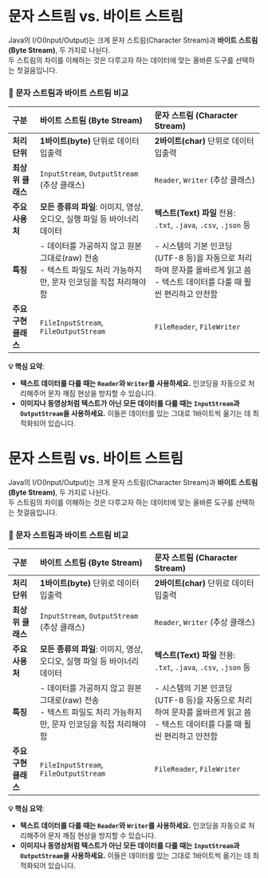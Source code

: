 # 문자 스트림 vs. 바이트 스트림

Java의 I/O(Input/Output)는 크게 문자 스트림(Character Stream)과 **바이트 스트림(Byte Stream)**, 두 가지로 나뉜다.<br> 두 스트림의 차이를 이해하는 것은 다루고자 하는 데이터에 맞는 올바른 도구를 선택하는 첫걸음입니다.

### 🚀 문자 스트림과 바이트 스트림 비교

| 구분                | 바이트 스트림 (Byte Stream)                                  | 문자 스트림 (Character Stream)                                |
| :------------------ | :----------------------------------------------------------- | :---------------------------------------------------------- |
| **처리 단위** | **1바이트(byte)** 단위로 데이터 입출력                       | **2바이트(char)** 단위로 데이터 입출력                        |
| **최상위 클래스** | `InputStream`, `OutputStream` (추상 클래스)                | `Reader`, `Writer` (추상 클래스)                            |
| **주요 사용처** | **모든 종류의 파일**: 이미지, 영상, 오디오, 실행 파일 등 바이너리 데이터 | **텍스트(Text) 파일** 전용: `.txt`, `.java`, `.csv`, `.json` 등 |
| **특징** | - 데이터를 가공하지 않고 원본 그대로(raw) 전송<br>- 텍스트 파일도 처리 가능하지만, 문자 인코딩을 직접 처리해야 함 | - 시스템의 기본 인코딩(UTF-8 등)을 자동으로 처리하여 문자를 올바르게 읽고 씀<br>- 텍스트 데이터를 다룰 때 훨씬 편리하고 안전함 |
| **주요 구현 클래스** | `FileInputStream`, `FileOutputStream`                        | `FileReader`, `FileWriter`                                  |

**💡 핵심 요약**:
-   **텍스트 데이터를 다룰 때는 `Reader`와 `Writer`를 사용하세요.** 인코딩을 자동으로 처리해주어 문자 깨짐 현상을 방지할 수 있습니다.
-   **이미지나 동영상처럼 텍스트가 아닌 모든 데이터를 다룰 때는 `InputStream`과 `OutputStream`을 사용하세요.** 이들은 데이터를 있는 그대로 1바이트씩 옮기는 데 최적화되어 있습니다.
# 문자 스트림 vs. 바이트 스트림

Java의 I/O(Input/Output)는 크게 문자 스트림(Character Stream)과 **바이트 스트림(Byte Stream)**, 두 가지로 나뉜다.<br> 두 스트림의 차이를 이해하는 것은 다루고자 하는 데이터에 맞는 올바른 도구를 선택하는 첫걸음입니다.

### 🚀 문자 스트림과 바이트 스트림 비교

| 구분                | 바이트 스트림 (Byte Stream)                                  | 문자 스트림 (Character Stream)                                |
| :------------------ | :----------------------------------------------------------- | :---------------------------------------------------------- |
| **처리 단위** | **1바이트(byte)** 단위로 데이터 입출력                       | **2바이트(char)** 단위로 데이터 입출력                        |
| **최상위 클래스** | `InputStream`, `OutputStream` (추상 클래스)                | `Reader`, `Writer` (추상 클래스)                            |
| **주요 사용처** | **모든 종류의 파일**: 이미지, 영상, 오디오, 실행 파일 등 바이너리 데이터 | **텍스트(Text) 파일** 전용: `.txt`, `.java`, `.csv`, `.json` 등 |
| **특징** | - 데이터를 가공하지 않고 원본 그대로(raw) 전송<br>- 텍스트 파일도 처리 가능하지만, 문자 인코딩을 직접 처리해야 함 | - 시스템의 기본 인코딩(UTF-8 등)을 자동으로 처리하여 문자를 올바르게 읽고 씀<br>- 텍스트 데이터를 다룰 때 훨씬 편리하고 안전함 |
| **주요 구현 클래스** | `FileInputStream`, `FileOutputStream`                        | `FileReader`, `FileWriter`                                  |

**💡 핵심 요약**:
-   **텍스트 데이터를 다룰 때는 `Reader`와 `Writer`를 사용하세요.** 인코딩을 자동으로 처리해주어 문자 깨짐 현상을 방지할 수 있습니다.
-   **이미지나 동영상처럼 텍스트가 아닌 모든 데이터를 다룰 때는 `InputStream`과 `OutputStream`을 사용하세요.** 이들은 데이터를 있는 그대로 1바이트씩 옮기는 데 최적화되어 있습니다.